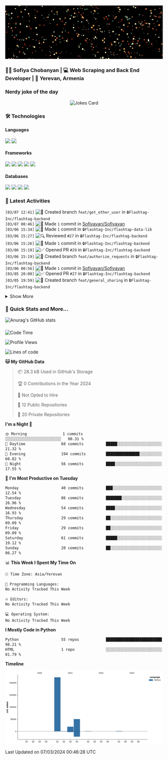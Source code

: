 <p align="center">
  <img src="images/github.gif" alt="Hello, I am Sofiya" />
</p>

<h3> 👩‍💻 Sofiya Chobanyan | 💻 Web Scraping and Back End Developer | 📍 Yerevan, Armenia </h3>


### Nerdy joke of the day

<p align="center">
<img src="https://readme-jokes.vercel.app/api?theme=tokyonight" alt="Jokes Card" />
</p>

### 🛠️ Technologies

#### Languages

<code><img height="30" src="https://img.shields.io/badge/python-3670A0?style=for-the-badge&logo=python&logoColor=ffdd54"></code>
<code><img height="30" src="https://img.shields.io/badge/c++-%2300599C.svg?style=for-the-badge&logo=c%2B%2B&logoColor=white"></code>

#### Frameworks

<code><img height="30" src="https://img.shields.io/badge/django-%23092E20.svg?style=for-the-badge&logo=django&logoColor=white"></code>
<code><img height="30" src="https://img.shields.io/badge/DJANGO-REST-ff1709?style=for-the-badge&logo=django&logoColor=white&color=ff1709&labelColor=gray"></code>
<code><img height="30" src="https://img.shields.io/badge/flask-%23000.svg?style=for-the-badge&logo=flask&logoColor=white"></code>
<code><img height="30" src="https://img.shields.io/badge/-Selenium-brightgreen"></code>
<code><img height="30" src="https://img.shields.io/badge/-Scrapy-green"></code>

#### Databases

<code><img height="30" src="https://img.shields.io/badge/postgres-%23316192.svg?style=for-the-badge&logo=postgresql&logoColor=white"></code>
<code><img height="30" src="https://img.shields.io/badge/sqlite-%2307405e.svg?style=for-the-badge&logo=sqlite&logoColor=white"></code>
<code><img height="30" src="https://img.shields.io/badge/MongoDB-%234ea94b.svg?style=for-the-badge&logo=mongodb&logoColor=white"></code>
<code><img height="30" src="https://img.shields.io/badge/redis-%23DD0031.svg?style=for-the-badge&logo=redis&logoColor=white"></code>


### 💫 Latest Activities

<!--START_SECTION:activity-->
`[03/07 12:41]` <img alt="📂" src="https://github.com/cheesits456/github-activity-readme/raw/master/icons/create-branch.png" align="top" height="18"> Created branch `feat/get_other_user` in <span title="Private Repo">`🔒Flashtag-Inc/flashtag-backend`</span>  
`[03/07 00:46]` <img alt="📝" src="https://github.com/cheesits456/github-activity-readme/raw/master/icons/commit.png" align="top" height="18"> Made `1` commit in [Sofiyayan/Sofiyayan](https://github.com/Sofiyayan/Sofiyayan)  
`[03/06 15:34]` <img alt="📝" src="https://github.com/cheesits456/github-activity-readme/raw/master/icons/commit.png" align="top" height="18"> Made `1` commit in <span title="Private Repo">`🔒Flashtag-Inc/flashtap-data-lib`</span>  
`[03/06 15:27]` <img alt="🔍" src="https://github.com/cheesits456/github-activity-readme/raw/master/icons/review.png" align="top" height="18"> Reviewed `#27` in <span title="Private Repo">`🔒Flashtag-Inc/flashtag-backend`</span>  
`[03/06 15:26]` <img alt="📝" src="https://github.com/cheesits456/github-activity-readme/raw/master/icons/commit.png" align="top" height="18"> Made `1` commit in <span title="Private Repo">`🔒Flashtag-Inc/flashtag-backend`</span>  
`[03/06 15:19]` <img alt="✅" src="https://github.com/cheesits456/github-activity-readme/raw/master/icons/pr-open.png" align="top" height="18"> Opened PR `#29` in <span title="Private Repo">`🔒Flashtag-Inc/flashtag-backend`</span>  
`[03/06 15:19]` <img alt="📂" src="https://github.com/cheesits456/github-activity-readme/raw/master/icons/create-branch.png" align="top" height="18"> Created branch `feat/authorize_requests` in <span title="Private Repo">`🔒Flashtag-Inc/flashtag-backend`</span>  
`[03/06 00:56]` <img alt="📝" src="https://github.com/cheesits456/github-activity-readme/raw/master/icons/commit.png" align="top" height="18"> Made `1` commit in [Sofiyayan/Sofiyayan](https://github.com/Sofiyayan/Sofiyayan)  
`[03/05 20:00]` <img alt="✅" src="https://github.com/cheesits456/github-activity-readme/raw/master/icons/pr-open.png" align="top" height="18"> Opened PR `#27` in <span title="Private Repo">`🔒Flashtag-Inc/flashtag-backend`</span>  
`[03/05 19:59]` <img alt="📂" src="https://github.com/cheesits456/github-activity-readme/raw/master/icons/create-branch.png" align="top" height="18"> Created branch `feat/general_sharing` in <span title="Private Repo">`🔒Flashtag-Inc/flashtag-backend`</span>  

<details><summary>Show More</summary>

`[03/05 19:58]` <img alt="📝" src="https://github.com/cheesits456/github-activity-readme/raw/master/icons/commit.png" align="top" height="18"> Made `4` commits in <span title="Private Repo">`🔒Flashtag-Inc/flashtap-data-lib`</span>  
`[03/05 19:56]` <img alt="✅" src="https://github.com/cheesits456/github-activity-readme/raw/master/icons/pr-open.png" align="top" height="18"> Opened PR `#34` in <span title="Private Repo">`🔒Flashtag-Inc/flashtap-data-lib`</span>  
`[03/05 19:52]` <img alt="📝" src="https://github.com/cheesits456/github-activity-readme/raw/master/icons/commit.png" align="top" height="18"> Made `1` commit in <span title="Private Repo">`🔒Flashtag-Inc/flashtap-data-lib`</span>  
`[03/05 00:55]` <img alt="📝" src="https://github.com/cheesits456/github-activity-readme/raw/master/icons/commit.png" align="top" height="18"> Made `1` commit in [Sofiyayan/Sofiyayan](https://github.com/Sofiyayan/Sofiyayan)  
`[03/04 21:36]` <img alt="📂" src="https://github.com/cheesits456/github-activity-readme/raw/master/icons/create-branch.png" align="top" height="18"> Created branch `feature/general_sharing` in <span title="Private Repo">`🔒Flashtag-Inc/flashtap-data-lib`</span>  
`[03/04 17:45]` <img alt="✅" src="https://github.com/cheesits456/github-activity-readme/raw/master/icons/pr-open.png" align="top" height="18"> Opened PR `#26` in <span title="Private Repo">`🔒Flashtag-Inc/flashtag-backend`</span>  
`[03/04 17:45]` <img alt="📂" src="https://github.com/cheesits456/github-activity-readme/raw/master/icons/create-branch.png" align="top" height="18"> Created branch `hotfix/requests_tablename` in <span title="Private Repo">`🔒Flashtag-Inc/flashtag-backend`</span>  
`[03/04 17:45]` <img alt="✅" src="https://github.com/cheesits456/github-activity-readme/raw/master/icons/pr-open.png" align="top" height="18"> Opened PR `#33` in <span title="Private Repo">`🔒Flashtag-Inc/flashtap-data-lib`</span>  
`[03/04 17:44]` <img alt="📂" src="https://github.com/cheesits456/github-activity-readme/raw/master/icons/create-branch.png" align="top" height="18"> Created branch `hotfix/requests_tablename` in <span title="Private Repo">`🔒Flashtag-Inc/flashtap-data-lib`</span>  
`[03/04 00:57]` <img alt="📝" src="https://github.com/cheesits456/github-activity-readme/raw/master/icons/commit.png" align="top" height="18"> Made `3` commits in [Sofiyayan/Sofiyayan](https://github.com/Sofiyayan/Sofiyayan)  
`[03/01 14:13]` <img alt="📝" src="https://github.com/cheesits456/github-activity-readme/raw/master/icons/commit.png" align="top" height="18"> Made `2` commits in <span title="Private Repo">`🔒Flashtag-Inc/flashtag-backend`</span>  
`[03/01 09:49]` <img alt="📝" src="https://github.com/cheesits456/github-activity-readme/raw/master/icons/commit.png" align="top" height="18"> Made `1` commit in <span title="Private Repo">`🔒Flashtag-Inc/flashtap-data-lib`</span>  
`[03/01 01:01]` <img alt="📝" src="https://github.com/cheesits456/github-activity-readme/raw/master/icons/commit.png" align="top" height="18"> Made `1` commit in [Sofiyayan/Sofiyayan](https://github.com/Sofiyayan/Sofiyayan)  
`[03/01 00:54]` <img alt="📝" src="https://github.com/cheesits456/github-activity-readme/raw/master/icons/commit.png" align="top" height="18"> Made `1` commit in <span title="Private Repo">`🔒Flashtag-Inc/flashtap-data-lib`</span>  
`[02/29 23:08]` <img alt="📝" src="https://github.com/cheesits456/github-activity-readme/raw/master/icons/commit.png" align="top" height="18"> Made `1` commit in <span title="Private Repo">`🔒Flashtag-Inc/flashtag-backend`</span>  
`[02/29 00:55]` <img alt="📝" src="https://github.com/cheesits456/github-activity-readme/raw/master/icons/commit.png" align="top" height="18"> Made `1` commit in [Sofiyayan/Sofiyayan](https://github.com/Sofiyayan/Sofiyayan)  
`[02/28 03:28]` <img alt="❌" src="https://github.com/cheesits456/github-activity-readme/raw/master/icons/pr-close.png" align="top" height="18"> Closed PR `#22` in <span title="Private Repo">`🔒Flashtag-Inc/flashtag-backend`</span>  
`[02/28 03:28]` <img alt="✅" src="https://github.com/cheesits456/github-activity-readme/raw/master/icons/pr-open.png" align="top" height="18"> Opened PR `#24` in <span title="Private Repo">`🔒Flashtag-Inc/flashtag-backend`</span>  
`[02/28 03:25]` <img alt="📂" src="https://github.com/cheesits456/github-activity-readme/raw/master/icons/create-branch.png" align="top" height="18"> Created branch `feat/FT-1956-User-Below-Camera-Followers/Following-list` in <span title="Private Repo">`🔒Flashtag-Inc/flashtag-backend`</span>  
`[02/28 03:23]` <img alt="📝" src="https://github.com/cheesits456/github-activity-readme/raw/master/icons/commit.png" align="top" height="18"> Made `1` commit in <span title="Private Repo">`🔒Flashtag-Inc/flashtap-data-lib`</span>  
`[02/28 00:55]` <img alt="📝" src="https://github.com/cheesits456/github-activity-readme/raw/master/icons/commit.png" align="top" height="18"> Made `1` commit in [Sofiyayan/Sofiyayan](https://github.com/Sofiyayan/Sofiyayan)  
`[02/27 14:56]` <img alt="✅" src="https://github.com/cheesits456/github-activity-readme/raw/master/icons/pr-open.png" align="top" height="18"> Opened PR `#22` in <span title="Private Repo">`🔒Flashtag-Inc/flashtag-backend`</span>  
`[02/27 14:55]` <img alt="📂" src="https://github.com/cheesits456/github-activity-readme/raw/master/icons/create-branch.png" align="top" height="18"> Created branch `feat/community` in <span title="Private Repo">`🔒Flashtag-Inc/flashtag-backend`</span>  
`[02/27 14:53]` <img alt="❌" src="https://github.com/cheesits456/github-activity-readme/raw/master/icons/pr-close.png" align="top" height="18"> Closed PR `#18` in <span title="Private Repo">`🔒Flashtag-Inc/flashtag-backend`</span>  
`[02/27 14:53]` <img alt="❌" src="https://github.com/cheesits456/github-activity-readme/raw/master/icons/delete.png" align="top" height="18"> Deleted `feat/FT-1956-User-Below-Camera-Followers/Following-list` from <span title="Private Repo">`🔒Flashtag-Inc/flashtag-backend`</span>  
`[02/27 14:50]` <img alt="📝" src="https://github.com/cheesits456/github-activity-readme/raw/master/icons/commit.png" align="top" height="18"> Made `16` commits in <span title="Private Repo">`🔒Flashtag-Inc/flashtag-backend`</span>  
`[02/27 14:13]` <img alt="📝" src="https://github.com/cheesits456/github-activity-readme/raw/master/icons/commit.png" align="top" height="18"> Made `17` commits in <span title="Private Repo">`🔒Flashtag-Inc/flashtap-data-lib`</span>  
`[02/27 00:55]` <img alt="📝" src="https://github.com/cheesits456/github-activity-readme/raw/master/icons/commit.png" align="top" height="18"> Made `1` commit in [Sofiyayan/Sofiyayan](https://github.com/Sofiyayan/Sofiyayan)  
`[02/26 20:10]` <img alt="📝" src="https://github.com/cheesits456/github-activity-readme/raw/master/icons/commit.png" align="top" height="18"> Made `1` commit in <span title="Private Repo">`🔒Flashtag-Inc/flashtag-backend`</span>  
`[02/26 00:57]` <img alt="📝" src="https://github.com/cheesits456/github-activity-readme/raw/master/icons/commit.png" align="top" height="18"> Made `3` commits in [Sofiyayan/Sofiyayan](https://github.com/Sofiyayan/Sofiyayan)  
`[02/23 13:39]` <img alt="📝" src="https://github.com/cheesits456/github-activity-readme/raw/master/icons/commit.png" align="top" height="18"> Made `7` commits in <span title="Private Repo">`🔒Flashtag-Inc/flashtap-data-lib`</span>  
`[02/23 11:48]` <img alt="✅" src="https://github.com/cheesits456/github-activity-readme/raw/master/icons/pr-open.png" align="top" height="18"> Opened PR `#18` in <span title="Private Repo">`🔒Flashtag-Inc/flashtag-backend`</span>  
`[02/23 11:47]` <img alt="✅" src="https://github.com/cheesits456/github-activity-readme/raw/master/icons/pr-open.png" align="top" height="18"> Opened PR `#27` in <span title="Private Repo">`🔒Flashtag-Inc/flashtap-data-lib`</span>  
`[02/23 11:45]` <img alt="📂" src="https://github.com/cheesits456/github-activity-readme/raw/master/icons/create-branch.png" align="top" height="18"> Created branch `feat/FT-1956-User-Below-Camera-Followers/Following-list` in <span title="Private Repo">`🔒Flashtag-Inc/flashtag-backend`</span>  
`[02/23 11:45]` <img alt="📂" src="https://github.com/cheesits456/github-activity-readme/raw/master/icons/create-branch.png" align="top" height="18"> Created branch `feature/FT-1956-User-Below-Camera-Follower` in <span title="Private Repo">`🔒Flashtag-Inc/flashtap-data-lib`</span>  
`[02/23 00:55]` <img alt="📝" src="https://github.com/cheesits456/github-activity-readme/raw/master/icons/commit.png" align="top" height="18"> Made `2` commits in [Sofiyayan/Sofiyayan](https://github.com/Sofiyayan/Sofiyayan)  
`[02/21 12:16]` <img alt="✅" src="https://github.com/cheesits456/github-activity-readme/raw/master/icons/pr-open.png" align="top" height="18"> Opened PR `#14` in <span title="Private Repo">`🔒Flashtag-Inc/flashtag-backend`</span>  
`[02/21 12:12]` <img alt="📂" src="https://github.com/cheesits456/github-activity-readme/raw/master/icons/create-branch.png" align="top" height="18"> Created branch `feat/FT-1949User-Sign-Up-Registrations-school` in <span title="Private Repo">`🔒Flashtag-Inc/flashtag-backend`</span>  
`[02/21 00:56]` <img alt="📝" src="https://github.com/cheesits456/github-activity-readme/raw/master/icons/commit.png" align="top" height="18"> Made `5` commits in [Sofiyayan/Sofiyayan](https://github.com/Sofiyayan/Sofiyayan)  
`[02/16 11:07]` <img alt="✅" src="https://github.com/cheesits456/github-activity-readme/raw/master/icons/pr-open.png" align="top" height="18"> Opened PR `#13` in <span title="Private Repo">`🔒Flashtag-Inc/flashtag-backend`</span>  
`[02/16 11:06]` <img alt="📂" src="https://github.com/cheesits456/github-activity-readme/raw/master/icons/create-branch.png" align="top" height="18"> Created branch `feat/FT-1973-Updates-General-Notifications` in <span title="Private Repo">`🔒Flashtag-Inc/flashtag-backend`</span>  
`[02/16 09:50]` <img alt="📝" src="https://github.com/cheesits456/github-activity-readme/raw/master/icons/commit.png" align="top" height="18"> Made `1` commit in <span title="Private Repo">`🔒Flashtag-Inc/flashtap-data-lib`</span>  
`[02/16 09:44]` <img alt="✅" src="https://github.com/cheesits456/github-activity-readme/raw/master/icons/pr-open.png" align="top" height="18"> Opened PR `#23` in <span title="Private Repo">`🔒Flashtag-Inc/flashtap-data-lib`</span>  
`[02/16 09:37]` <img alt="📂" src="https://github.com/cheesits456/github-activity-readme/raw/master/icons/create-branch.png" align="top" height="18"> Created branch `feature/FT-1973-Updates-General-Notifications` in <span title="Private Repo">`🔒Flashtag-Inc/flashtap-data-lib`</span>  
`[02/16 00:56]` <img alt="📝" src="https://github.com/cheesits456/github-activity-readme/raw/master/icons/commit.png" align="top" height="18"> Made `1` commit in [Sofiyayan/Sofiyayan](https://github.com/Sofiyayan/Sofiyayan)  
`[02/15 13:33]` <img alt="📝" src="https://github.com/cheesits456/github-activity-readme/raw/master/icons/commit.png" align="top" height="18"> Made `1` commit in <span title="Private Repo">`🔒Flashtag-Inc/flashtag-backend`</span>  
`[02/15 13:31]` <img alt="📝" src="https://github.com/cheesits456/github-activity-readme/raw/master/icons/commit.png" align="top" height="18"> Made `1` commit in <span title="Private Repo">`🔒Flashtag-Inc/flashtap-data-lib`</span>  
`[02/15 00:56]` <img alt="📝" src="https://github.com/cheesits456/github-activity-readme/raw/master/icons/commit.png" align="top" height="18"> Made `1` commit in [Sofiyayan/Sofiyayan](https://github.com/Sofiyayan/Sofiyayan)  
`[02/14 09:43]` <img alt="✅" src="https://github.com/cheesits456/github-activity-readme/raw/master/icons/pr-open.png" align="top" height="18"> Opened PR `#12` in <span title="Private Repo">`🔒Flashtag-Inc/flashtag-backend`</span>  
`[02/14 09:42]` <img alt="📂" src="https://github.com/cheesits456/github-activity-readme/raw/master/icons/create-branch.png" align="top" height="18"> Created branch `feat/School_Type` in <span title="Private Repo">`🔒Flashtag-Inc/flashtag-backend`</span>  
`[02/14 09:33]` <img alt="✅" src="https://github.com/cheesits456/github-activity-readme/raw/master/icons/pr-open.png" align="top" height="18"> Opened PR `#22` in <span title="Private Repo">`🔒Flashtag-Inc/flashtap-data-lib`</span>  
`[02/14 09:33]` <img alt="📂" src="https://github.com/cheesits456/github-activity-readme/raw/master/icons/create-branch.png" align="top" height="18"> Created branch `feature/School_type` in <span title="Private Repo">`🔒Flashtag-Inc/flashtap-data-lib`</span>  
`[02/14 00:56]` <img alt="📝" src="https://github.com/cheesits456/github-activity-readme/raw/master/icons/commit.png" align="top" height="18"> Made `5` commits in [Sofiyayan/Sofiyayan](https://github.com/Sofiyayan/Sofiyayan)  
`[02/09 13:48]` <img alt="📝" src="https://github.com/cheesits456/github-activity-readme/raw/master/icons/commit.png" align="top" height="18"> Made `11` commits in <span title="Private Repo">`🔒Flashtag-Inc/flashtag-backend`</span>  
`[02/09 11:57]` <img alt="🔍" src="https://github.com/cheesits456/github-activity-readme/raw/master/icons/review.png" align="top" height="18"> Reviewed `#8` in <span title="Private Repo">`🔒Flashtag-Inc/flashtag-backend`</span>  
`[02/09 00:55]` <img alt="📝" src="https://github.com/cheesits456/github-activity-readme/raw/master/icons/commit.png" align="top" height="18"> Made `1` commit in [Sofiyayan/Sofiyayan](https://github.com/Sofiyayan/Sofiyayan)  
`[02/08 16:07]` <img alt="⭐" src="https://github.com/cheesits456/github-activity-readme/raw/master/icons/star.png" align="top" height="18"> Starred [tiangolo/full-stack-fastapi-couchbase](https://github.com/tiangolo/full-stack-fastapi-couchbase)  
`[02/08 15:07]` <img alt="✅" src="https://github.com/cheesits456/github-activity-readme/raw/master/icons/pr-open.png" align="top" height="18"> Opened PR `#9` in <span title="Private Repo">`🔒Flashtag-Inc/flashtag-backend`</span>  
`[02/08 15:07]` <img alt="📂" src="https://github.com/cheesits456/github-activity-readme/raw/master/icons/create-branch.png" align="top" height="18"> Created branch `feat/FT-1673-User-Above-Camera-My-Contacts` in <span title="Private Repo">`🔒Flashtag-Inc/flashtag-backend`</span>  
`[02/08 13:39]` <img alt="📝" src="https://github.com/cheesits456/github-activity-readme/raw/master/icons/commit.png" align="top" height="18"> Made `1` commit in <span title="Private Repo">`🔒Flashtag-Inc/flashtag-backend`</span>  
`[02/08 13:36]` <img alt="🗣" src="https://github.com/cheesits456/github-activity-readme/raw/master/icons/comment.png" align="top" height="18"> Commented on `#17` in <span title="Private Repo">`🔒Flashtag-Inc/flashtap-data-lib`</span>  
`[02/08 13:35]` <img alt="📝" src="https://github.com/cheesits456/github-activity-readme/raw/master/icons/commit.png" align="top" height="18"> Made `1` commit in <span title="Private Repo">`🔒Flashtag-Inc/flashtap-data-lib`</span>  
`[02/08 04:36]` <img alt="✅" src="https://github.com/cheesits456/github-activity-readme/raw/master/icons/pr-open.png" align="top" height="18"> Opened PR `#17` in <span title="Private Repo">`🔒Flashtag-Inc/flashtap-data-lib`</span>  
`[02/08 04:35]` <img alt="📝" src="https://github.com/cheesits456/github-activity-readme/raw/master/icons/commit.png" align="top" height="18"> Made `1` commit in <span title="Private Repo">`🔒Flashtag-Inc/flashtap-data-lib`</span>  
`[02/08 04:34]` <img alt="✅" src="https://github.com/cheesits456/github-activity-readme/raw/master/icons/pr-open.png" align="top" height="18"> Opened PR `#8` in <span title="Private Repo">`🔒Flashtag-Inc/flashtag-backend`</span>  
`[02/08 04:34]` <img alt="📂" src="https://github.com/cheesits456/github-activity-readme/raw/master/icons/create-branch.png" align="top" height="18"> Created branch `feat/FT-1673-User-Above-Camera-Delete-my-profile` in <span title="Private Repo">`🔒Flashtag-Inc/flashtag-backend`</span>  
`[02/08 04:22]` <img alt="📝" src="https://github.com/cheesits456/github-activity-readme/raw/master/icons/commit.png" align="top" height="18"> Made `5` commits in <span title="Private Repo">`🔒Flashtag-Inc/flashtag-backend`</span>  
`[02/08 01:20]` <img alt="📂" src="https://github.com/cheesits456/github-activity-readme/raw/master/icons/create-branch.png" align="top" height="18"> Created branch `feature/FT-1953-User-Above-Camera-Delete-my-profile` in <span title="Private Repo">`🔒Flashtag-Inc/flashtap-data-lib`</span>  
`[02/08 00:55]` <img alt="📝" src="https://github.com/cheesits456/github-activity-readme/raw/master/icons/commit.png" align="top" height="18"> Made `1` commit in [Sofiyayan/Sofiyayan](https://github.com/Sofiyayan/Sofiyayan)  
`[02/07 12:49]` <img alt="📝" src="https://github.com/cheesits456/github-activity-readme/raw/master/icons/commit.png" align="top" height="18"> Made `19` commits in <span title="Private Repo">`🔒Flashtag-Inc/flashtag-backend`</span>  
`[02/07 00:54]` <img alt="📝" src="https://github.com/cheesits456/github-activity-readme/raw/master/icons/commit.png" align="top" height="18"> Made `3` commits in [Sofiyayan/Sofiyayan](https://github.com/Sofiyayan/Sofiyayan)  
`[02/04 18:39]` <img alt="⭐" src="https://github.com/cheesits456/github-activity-readme/raw/master/icons/star.png" align="top" height="18"> Starred [AliAbdelaal/telegram-bot-tutorial](https://github.com/AliAbdelaal/telegram-bot-tutorial)  
`[02/04 18:24]` <img alt="➕" src="https://github.com/cheesits456/github-activity-readme/raw/master/icons/create-repo.png" align="top" height="18"> Created repository <span title="Private Repo">`🔒Sofiyayan/slinternal`</span>  
`[02/04 01:00]` <img alt="📝" src="https://github.com/cheesits456/github-activity-readme/raw/master/icons/commit.png" align="top" height="18"> Made `4` commits in [Sofiyayan/Sofiyayan](https://github.com/Sofiyayan/Sofiyayan)  
`[01/31 19:38]` <img alt="📝" src="https://github.com/cheesits456/github-activity-readme/raw/master/icons/commit.png" align="top" height="18"> Made `5` commits in <span title="Private Repo">`🔒Flashtag-Inc/flashtap-data-lib`</span>  
`[01/31 19:29]` <img alt="✅" src="https://github.com/cheesits456/github-activity-readme/raw/master/icons/pr-open.png" align="top" height="18"> Opened PR `#5` in <span title="Private Repo">`🔒Flashtag-Inc/flashtag-backend`</span>  
`[01/31 19:28]` <img alt="✅" src="https://github.com/cheesits456/github-activity-readme/raw/master/icons/pr-open.png" align="top" height="18"> Opened PR `#15` in <span title="Private Repo">`🔒Flashtag-Inc/flashtap-data-lib`</span>  
`[01/31 19:26]` <img alt="📂" src="https://github.com/cheesits456/github-activity-readme/raw/master/icons/create-branch.png" align="top" height="18"> Created branch `feature/FT-1952-User-Above-Camera-My-profile` in <span title="Private Repo">`🔒Flashtag-Inc/flashtap-data-lib`</span>  
`[01/31 16:41]` <img alt="📂" src="https://github.com/cheesits456/github-activity-readme/raw/master/icons/create-branch.png" align="top" height="18"> Created branch `feat/FT-1952-User-Above-Camera-My-profile` in <span title="Private Repo">`🔒Flashtag-Inc/flashtag-backend`</span>  
`[01/31 00:56]` <img alt="📝" src="https://github.com/cheesits456/github-activity-readme/raw/master/icons/commit.png" align="top" height="18"> Made `5` commits in [Sofiyayan/Sofiyayan](https://github.com/Sofiyayan/Sofiyayan)  
`[01/26 19:29]` <img alt="📝" src="https://github.com/cheesits456/github-activity-readme/raw/master/icons/commit.png" align="top" height="18"> Made `1` commit in <span title="Private Repo">`🔒Flashtag-Inc/flashtag-backend`</span>  
`[01/26 17:50]` <img alt="✅" src="https://github.com/cheesits456/github-activity-readme/raw/master/icons/pr-open.png" align="top" height="18"> Opened PR `#10` in <span title="Private Repo">`🔒Flashtag-Inc/flashtap-data-lib`</span>  
`[01/26 17:50]` <img alt="📂" src="https://github.com/cheesits456/github-activity-readme/raw/master/icons/create-branch.png" align="top" height="18"> Created branch `feature/new_classname` in <span title="Private Repo">`🔒Flashtag-Inc/flashtap-data-lib`</span>  
`[01/26 17:46]` <img alt="❌" src="https://github.com/cheesits456/github-activity-readme/raw/master/icons/pr-close.png" align="top" height="18"> Closed PR `#8` in <span title="Private Repo">`🔒Flashtag-Inc/flashtap-data-lib`</span>  
`[01/26 17:45]` <img alt="📝" src="https://github.com/cheesits456/github-activity-readme/raw/master/icons/commit.png" align="top" height="18"> Made `1` commit in <span title="Private Repo">`🔒Flashtag-Inc/flashtag-backend`</span>  
`[01/26 16:58]` <img alt="🔍" src="https://github.com/cheesits456/github-activity-readme/raw/master/icons/review.png" align="top" height="18"> Reviewed `#2` in <span title="Private Repo">`🔒Flashtag-Inc/flashtag-backend`</span>  
`[01/26 00:56]` <img alt="📝" src="https://github.com/cheesits456/github-activity-readme/raw/master/icons/commit.png" align="top" height="18"> Made `2` commits in [Sofiyayan/Sofiyayan](https://github.com/Sofiyayan/Sofiyayan)  
`[01/24 14:27]` <img alt="✅" src="https://github.com/cheesits456/github-activity-readme/raw/master/icons/pr-open.png" align="top" height="18"> Opened PR `#2` in <span title="Private Repo">`🔒Flashtag-Inc/flashtag-backend`</span>  
`[01/24 14:26]` <img alt="✅" src="https://github.com/cheesits456/github-activity-readme/raw/master/icons/pr-open.png" align="top" height="18"> Opened PR `#8` in <span title="Private Repo">`🔒Flashtag-Inc/flashtap-data-lib`</span>  
`[01/24 14:25]` <img alt="📂" src="https://github.com/cheesits456/github-activity-readme/raw/master/icons/create-branch.png" align="top" height="18"> Created branch `hotfix/remove_enum_classes` in <span title="Private Repo">`🔒Flashtag-Inc/flashtap-data-lib`</span>  
`[01/24 14:22]` <img alt="📝" src="https://github.com/cheesits456/github-activity-readme/raw/master/icons/commit.png" align="top" height="18"> Made `1` commit in <span title="Private Repo">`🔒Flashtag-Inc/flashtag-backend`</span>  
`[01/24 12:52]` <img alt="📂" src="https://github.com/cheesits456/github-activity-readme/raw/master/icons/create-branch.png" align="top" height="18"> Created branch `feat/FT-1967-User-Above-Camera-My-Settings` in <span title="Private Repo">`🔒Flashtag-Inc/flashtag-backend`</span>  
`[01/24 01:01]` <img alt="📝" src="https://github.com/cheesits456/github-activity-readme/raw/master/icons/commit.png" align="top" height="18"> Made `1` commit in [Sofiyayan/Sofiyayan](https://github.com/Sofiyayan/Sofiyayan)  
`[01/23 20:57]` <img alt="⭐" src="https://github.com/cheesits456/github-activity-readme/raw/master/icons/star.png" align="top" height="18"> Starred [tiangolo/full-stack-fastapi-postgresql](https://github.com/tiangolo/full-stack-fastapi-postgresql)  
`[01/23 19:33]` <img alt="⭐" src="https://github.com/cheesits456/github-activity-readme/raw/master/icons/star.png" align="top" height="18"> Starred [yezz123/DogeAPI](https://github.com/yezz123/DogeAPI)  
`[01/23 19:33]` <img alt="⭐" src="https://github.com/cheesits456/github-activity-readme/raw/master/icons/star.png" align="top" height="18"> Starred [egbakou/coronavirus-tg-api](https://github.com/egbakou/coronavirus-tg-api)  
`[01/23 19:33]` <img alt="⭐" src="https://github.com/cheesits456/github-activity-readme/raw/master/icons/star.png" align="top" height="18"> Starred [zhanymkanov/fastapi-best-practices](https://github.com/zhanymkanov/fastapi-best-practices)  
`[01/23 19:32]` <img alt="⭐" src="https://github.com/cheesits456/github-activity-readme/raw/master/icons/star.png" align="top" height="18"> Starred [nsidnev/fastapi-realworld-example-app](https://github.com/nsidnev/fastapi-realworld-example-app)  
`[01/23 19:32]` <img alt="⭐" src="https://github.com/cheesits456/github-activity-readme/raw/master/icons/star.png" align="top" height="18"> Starred [mjhea0/awesome-fastapi](https://github.com/mjhea0/awesome-fastapi)  
`[01/23 01:01]` <img alt="📝" src="https://github.com/cheesits456/github-activity-readme/raw/master/icons/commit.png" align="top" height="18"> Made `1` commit in [Sofiyayan/Sofiyayan](https://github.com/Sofiyayan/Sofiyayan)  
`[01/22 15:39]` <img alt="⭐" src="https://github.com/cheesits456/github-activity-readme/raw/master/icons/star.png" align="top" height="18"> Starred [ThomasAitken/demo-fastapi-async-sqlalchemy](https://github.com/ThomasAitken/demo-fastapi-async-sqlalchemy)  
`[01/22 01:03]` <img alt="📝" src="https://github.com/cheesits456/github-activity-readme/raw/master/icons/commit.png" align="top" height="18"> Made `3` commits in [Sofiyayan/Sofiyayan](https://github.com/Sofiyayan/Sofiyayan)  
`[01/19 11:34]` <img alt="❌" src="https://github.com/cheesits456/github-activity-readme/raw/master/icons/delete.png" align="top" height="18"> Deleted `feature/FT-1677-user-model` from <span title="Private Repo">`🔒Flashtag-Inc/flashtap-data-lib`</span>  
`[01/19 11:34]` <img alt="📝" src="https://github.com/cheesits456/github-activity-readme/raw/master/icons/commit.png" align="top" height="18"> Made `3` commits in <span title="Private Repo">`🔒Flashtag-Inc/flashtap-data-lib`</span>  
`[01/19 11:34]` <img alt="🎉" src="https://github.com/cheesits456/github-activity-readme/raw/master/icons/merge.png" align="top" height="18"> Merged PR `#7` in <span title="Private Repo">`🔒Flashtag-Inc/flashtap-data-lib`</span>  
`[01/19 11:20]` <img alt="📝" src="https://github.com/cheesits456/github-activity-readme/raw/master/icons/commit.png" align="top" height="18"> Made `1` commit in <span title="Private Repo">`🔒Flashtag-Inc/flashtap-data-lib`</span>  
`[01/19 01:00]` <img alt="📝" src="https://github.com/cheesits456/github-activity-readme/raw/master/icons/commit.png" align="top" height="18"> Made `1` commit in [Sofiyayan/Sofiyayan](https://github.com/Sofiyayan/Sofiyayan)  
`[01/18 18:37]` <img alt="✅" src="https://github.com/cheesits456/github-activity-readme/raw/master/icons/pr-open.png" align="top" height="18"> Opened PR `#7` in <span title="Private Repo">`🔒Flashtag-Inc/flashtap-data-lib`</span>  
`[01/18 18:37]` <img alt="❌" src="https://github.com/cheesits456/github-activity-readme/raw/master/icons/pr-close.png" align="top" height="18"> Closed PR `#6` in <span title="Private Repo">`🔒Flashtag-Inc/flashtap-data-lib`</span>  
`[01/18 18:36]` <img alt="📂" src="https://github.com/cheesits456/github-activity-readme/raw/master/icons/create-branch.png" align="top" height="18"> Created branch `feature/FT-1677-user-model` in <span title="Private Repo">`🔒Flashtag-Inc/flashtap-data-lib`</span>  
`[01/18 01:00]` <img alt="📝" src="https://github.com/cheesits456/github-activity-readme/raw/master/icons/commit.png" align="top" height="18"> Made `2` commits in [Sofiyayan/Sofiyayan](https://github.com/Sofiyayan/Sofiyayan)  
`[01/16 15:29]` <img alt="✅" src="https://github.com/cheesits456/github-activity-readme/raw/master/icons/pr-open.png" align="top" height="18"> Opened PR `#6` in <span title="Private Repo">`🔒Flashtag-Inc/flashtap-data-lib`</span>  
`[01/16 15:28]` <img alt="📂" src="https://github.com/cheesits456/github-activity-readme/raw/master/icons/create-branch.png" align="top" height="18"> Created branch `feature/FT-1947-user-models` in <span title="Private Repo">`🔒Flashtag-Inc/flashtap-data-lib`</span>  
`[01/16 01:00]` <img alt="📝" src="https://github.com/cheesits456/github-activity-readme/raw/master/icons/commit.png" align="top" height="18"> Made `40` commits in [Sofiyayan/Sofiyayan](https://github.com/Sofiyayan/Sofiyayan)  

</details>
<!--END_SECTION:activity-->


### 🚀 Quick Stats and More...

![Anurag's GitHub stats](https://github-readme-stats.vercel.app/api?username=Sofiyayan&show_icons=true&theme=tokyonight)


### 
<!--START_SECTION:waka-->
![Code Time](http://img.shields.io/badge/Code%20Time-391%20hrs%2027%20mins-blue)

![Profile Views](http://img.shields.io/badge/Profile%20Views-0-blue)

![Lines of code](https://img.shields.io/badge/From%20Hello%20World%20I%27ve%20Written-291.9%20thousand%20lines%20of%20code-blue)

**🐱 My GitHub Data** 

> 📦 28.3 kB Used in GitHub's Storage 
 > 
> 🏆 0 Contributions in the Year 2024
 > 
> 🚫 Not Opted to Hire
 > 
> 📜 12 Public Repositories 
 > 
> 🔑 20 Private Repositories 
 > 
**I'm a Night 🦉** 

```text
🌞 Morning                1 commits           ░░░░░░░░░░░░░░░░░░░░░░░░░   00.31 % 
🌆 Daytime                68 commits          █████░░░░░░░░░░░░░░░░░░░░   21.32 % 
🌃 Evening                194 commits         ███████████████░░░░░░░░░░   60.82 % 
🌙 Night                  56 commits          ████░░░░░░░░░░░░░░░░░░░░░   17.55 % 
```
📅 **I'm Most Productive on Tuesday** 

```text
Monday                   40 commits          ███░░░░░░░░░░░░░░░░░░░░░░   12.54 % 
Tuesday                  86 commits          ███████░░░░░░░░░░░░░░░░░░   26.96 % 
Wednesday                54 commits          ████░░░░░░░░░░░░░░░░░░░░░   16.93 % 
Thursday                 29 commits          ██░░░░░░░░░░░░░░░░░░░░░░░   09.09 % 
Friday                   29 commits          ██░░░░░░░░░░░░░░░░░░░░░░░   09.09 % 
Saturday                 61 commits          █████░░░░░░░░░░░░░░░░░░░░   19.12 % 
Sunday                   20 commits          ██░░░░░░░░░░░░░░░░░░░░░░░   06.27 % 
```


📊 **This Week I Spent My Time On** 

```text
🕑︎ Time Zone: Asia/Yerevan

💬 Programming Languages: 
No Activity Tracked This Week

🔥 Editors: 
No Activity Tracked This Week

💻 Operating System: 
No Activity Tracked This Week
```

**I Mostly Code in Python** 

```text
Python                   55 repos            █████████████████████████   98.21 % 
HTML                     1 repo              ░░░░░░░░░░░░░░░░░░░░░░░░░   01.79 % 
```



**Timeline**

![Lines of Code chart](https://raw.githubusercontent.com/Sofiyayan/Sofiyayan/master/assets/bar_graph.png)


 Last Updated on 07/03/2024 00:46:28 UTC
<!--END_SECTION:waka-->


<!--
**Sofiyayan/Sofiyayan** is a ✨ _special_ ✨ repository because its `README.md` (this file) appears on your GitHub profile.

Here are some ideas to get you started:

- 🔭 I’m currently working on ...
- 🌱 I’m currently learning ...
- 👯 I’m looking to collaborate on ...
- 🤔 I’m looking for help with ...
- 💬 Ask me about ...
- 📫 How to reach me: ...
- 😄 Pronouns: ...
- ⚡ Fun fact: ...
-->
